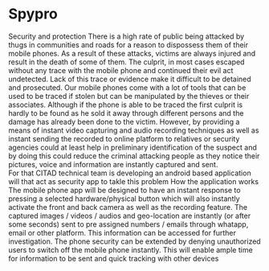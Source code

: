 # Spypro
Security and protection 
There is a high rate of public being attacked by thugs in communities and roads for a reason to dispossess them of their mobile phones. As a result of these attacks, victims are always injured and result in the death of some of them. The culprit, in most cases escaped without any trace with the mobile phone and continued their evil act undetected. Lack of this trace or evidence make it difficult to be detained and prosecuted.  Our mobile phones come with a lot of tools that can be used to be traced if stolen but can be manipulated by the thieves or their associates. Although if the phone is able to be traced the first culprit is hardly to be found as he sold it away through different persons and the damage has already been done to the victim.  However, by providing a means of instant video capturing and audio recording techniques as well as instant sending the recorded to online platform to relatives or security agencies could at least help in preliminary identification of the suspect and by doing this could reduce the criminal attacking people as they notice their pictures, voice and information are instantly captured and sent.  
For that CITAD technical team is developing an android based application will that act as security app to takle this problem 
How the application works 
The mobile phone app will be designed to have an instant response to pressing a selected hardware/physical button which will also instantly activate the front and back camera as well as the recording feature. The captured images / videos / audios and geo-location are instantly (or after some seconds) sent to pre assigned numbers / emails through whatapp, email or other platform. This information can be accessed for further investigation.  The phone security can be extended by denying unauthorized users to switch off the mobile phone instantly. This will enable ample time for information to be sent and quick tracking with other devices
